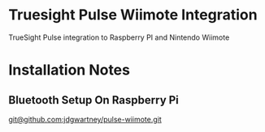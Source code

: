 # Truesight Pulse Wiimote Integration

TrueSight Pulse integration to Raspberry PI and Nintendo Wiimote









# Installation Notes

## Bluetooth Setup On Raspberry Pi

[git@github.com:jdgwartney/pulse-wiimote.git](https://www.raspberrypi.org/learning/robo-butler/bluetooth-setup/)